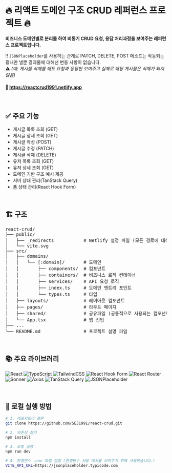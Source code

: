 # 🔥 리액트 도메인 구조 CRUD 레퍼런스 프로젝트 🔥

**비즈니스 도메인별로 분리를 하여 비동기 CRUD 요청, 응답 처리과정을 보여주는 레퍼런스 프로젝트입니다.**

‼️ `JSONPlaceholder`를 사용하는 관계로 PATCH, DELETE, POST 메소드는 작동되는 흉내만 낼뿐 결과물에 대해선 변동 사항이 없습니다.<br/>
⚠️ _(예: 게시물 삭제를 해도 요청과 응답만 보여주고 실제로 해당 게시물은 삭제가 되지 않음)_

#### 🔗 <a href='https://reactcrud1991.netlify.app' target='_blank'>https://reactcrud1991.netlify.app</a>

<br/>

## ✅ 주요 기능

- 게시글 목록 조회 (GET)
- 게시글 상세 조회 (GET)
- 게시글 작성 (POST)
- 게시글 수정 (PATCH)
- 게시글 삭제 (DELETE)
- 유저 목록 조회 (GET)
- 유저 상세 조회 (GET)
- 도메인 기반 구조 예시 제공
- 서버 상태 관리(TanStack Query)
- 폼 상태 관리(React Hook Form)

<br/>

## 🏗️ 구조

<pre>
react-crud/
├── public/                  
│   ├── _redirects           # Netlify 설정 파일 (모든 경로에 대해 index.html 파일로 라우팅 되도록 설정)
│   └── vite.svg 
├── src/                     
│   ├── domains/             
│   │   └── [:domain]/       # 도메인 
│   │       ├── components/  # 컴포넌트
│   │       ├── containers/  # 비즈니스 로직 컨테이너
│   │       ├── services/    # API 요청 로직
│   │       ├── index.ts     # 도메인 엔트리 포인트
│   │       └── types.ts     # 타입
│   ├── layouts/             # 레이아웃 컴포넌트
│   ├── pages/               # 라우트 페이지
│   ├── shared/              # 공유파일 (공통적으로 사용되는 컴포넌트, 컨테이너, 유틸함수 등이 위치할 수 있으면 현 프로젝트에서는 컴포넌트와 axios 인스턴스만 존재)
│   └── App.tsx              # 앱 진입
├── ...
└── README.md                # 프로젝트 설명 파일
</pre>

<br/>

## 📚 주요 라이브러리

![React](https://img.shields.io/badge/React-v19-61DAFB?style=flat&logo=react)
![TypeScript](https://img.shields.io/badge/TypeScript-v5-3178C6?style=flat&logo=typescript)
![TailwindCSS](https://img.shields.io/badge/TailwindCSS-v4-38B2AC?style=flat&logo=tailwind-css)
![React Hook Form](https://img.shields.io/badge/React--Hook--Form-v7-EC5990?style=flat&logo=react)
![React Router](https://img.shields.io/badge/React--Router-v7-CA4245?style=flat&logo=react-router)
![Sonner](https://img.shields.io/badge/Sonner-v2-333333?style=flat)
![Axios](https://img.shields.io/badge/Axios-v1-5A29E4?style=flat)
![TanStack Query](https://img.shields.io/badge/TanStack--Query-v5-FF4154?style=flat)
![JSONPlaceholder](https://img.shields.io/badge/JSONPlaceholder-Mock--API-999999?style=flat)

<br/>

## 🚀 로컬 실행 방법

```bash
# 1. 레포지토리 클론
git clone https://github.com/SEJ1991/react-crud.git

# 2. 의존성 설치
npm install

# 3. 로컬 실행
npm run dev

# 4. 환경변수 .env 파일 설정 (환경변수 사용 예시를 보여주기 위해 사용했습니다.)
VITE_API_URL=https://jsonplaceholder.typicode.com
```
